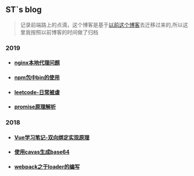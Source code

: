 ## ST`s blog

> 记录前端路上的点滴，这个博客是基于[以前这个博客](https://youstde.github.io/)去迁移过来的,所以这里我按照以前博客的时间做了归档

### 2019
* #### [nginx本地代理问题](https://github.com/youstde/blog/issues/25)

* #### [ npm包中bin的使用](<https://github.com/youstde/blog/issues/23>)

* #### [leetcode-日常被虐](<https://github.com/youstde/blog/issues/22>)

* #### [promise原理解析](https://github.com/youstde/blog/issues/2)

### 2018

* #### [Vue学习笔记-双向绑定实现原理](<https://github.com/youstde/blog/issues/20>)
* #### [使用cavas生成base64](https://github.com/youstde/blog/issues/13)
* #### [webpack之于loader的编写](https://github.com/youstde/blog/issues/14)
